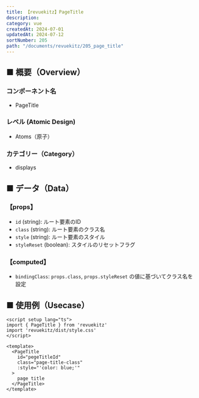 ```yaml
---
title: 【revuekitz】PageTitle
description:
category: vue
createdAt: 2024-07-01
updatedAt: 2024-07-12
sortNumber: 205
path: "/documents/revuekitz/205_page_title"
---
```


<nuxt-content-wrapper>

## ■ 概要（Overview）
### コンポーネント名
- PageTitle

### レベル (Atomic Design)
-  Atoms（原子）

### カテゴリー（Category）
- displays

## ■ データ（Data）

### 【props】
- `id` (string): ルート要素のID
- `class` (string): ルート要素のクラス名
- `style` (string): ルート要素のスタイル
- `styleReset` (boolean): スタイルのリセットフラグ

### 【computed】
- `bindingClass`: `props.class`, `props.styleReset` の値に基づいてクラス名を設定

## ■ 使用例（Usecase）
```vue
<script setup lang="ts">
import { PageTitle } from 'revuekitz'
import 'revuekitz/dist/style.css' 
</script>

<template>
  <PageTitle
    id="pegeTitleId"
    class="page-title-class"
    :style="'color: blue;'"
  >
    page title
  </PageTitle>
</template>

```

</nuxt-content-wrapper>